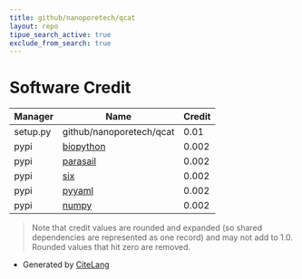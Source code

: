 ```yaml
---
title: github/nanoporetech/qcat
layout: repo
tipue_search_active: true
exclude_from_search: true
---
```

# Software Credit

|Manager|Name|Credit|
|-------|----|------|
|setup.py|github/nanoporetech/qcat|0.01|
|pypi|[biopython](https://biopython.org/)|0.002|
|pypi|[parasail](https://github.com/jeffdaily/parasail-python)|0.002|
|pypi|[six](https://github.com/benjaminp/six)|0.002|
|pypi|[pyyaml](https://pyyaml.org/)|0.002|
|pypi|[numpy](https://www.numpy.org)|0.002|


> Note that credit values are rounded and expanded (so shared dependencies are represented as one record) and may not add to 1.0. Rounded values that hit zero are removed.


- Generated by [CiteLang](https://github.com/vsoch/citelang)
